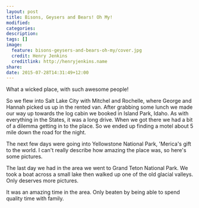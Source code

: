 ```yaml
---
layout: post
title: Bisons, Geysers and Bears! Oh My!
modified:
categories: 
description:
tags: []
image:
  feature: bisons-geysers-and-bears-oh-my/cover.jpg
  credit: Henry Jenkins
  creditlink: http://henryjenkins.name
share:
date: 2015-07-28T14:31:49+12:00
---
```

What a wicked place, with such awesome people!

So we flew into Salt Lake City with Mitchel and Rochelle, where George and
Hannah picked us up in the rented van. After grabbing some lunch we made our
way up towards the log cabin we booked in Island Park, Idaho. As with
everything in the States, it was a long drive. When we got there we had a bit
of a dilemma getting in to the place. So we ended up finding a motel about 5
mile down the road for the night.

The next few days were going into Yellowstone National Park, 'Merica's gift to
the world. I can't really describe how amazing the place was, so here's some
pictures.

The last day we had in the area we went to Grand Teton National Park. We took a
boat across a small lake then walked up one of the old glacial valleys. Only
deserves more pictures.

It was an amazing time in the area. Only beaten by being able to spend quality
time with family.

<img src="/images/bisons-geysers-and-bears-oh-my/IMG_20150723_133638.jpg" alt="">

<img src="/images/bisons-geysers-and-bears-oh-my/IMG_20150723_133830.jpg" alt="">

<img src="/images/bisons-geysers-and-bears-oh-my/IMG_20150723_143718.jpg" alt="">

<img src="/images/bisons-geysers-and-bears-oh-my/IMG_20150723_150731.jpg" alt="">

<img src="/images/bisons-geysers-and-bears-oh-my/IMG_20150723_151035.jpg" alt="">

<img src="/images/bisons-geysers-and-bears-oh-my/IMG_20150723_154916.jpg" alt="">

<img src="/images/bisons-geysers-and-bears-oh-my/IMG_20150723_161054.jpg" alt="">

<img src="/images/bisons-geysers-and-bears-oh-my/IMG_20150723_181937.jpg" alt="">

<img src="/images/bisons-geysers-and-bears-oh-my/IMG_20150723_182052~2.jpg" alt="">

<img src="/images/bisons-geysers-and-bears-oh-my/IMG_20150723_192023.jpg" alt="">

<img src="/images/bisons-geysers-and-bears-oh-my/IMG_20150723_200422.jpg" alt="">

<img src="/images/bisons-geysers-and-bears-oh-my/IMG_20150724_104509.jpg" alt="">

<img src="/images/bisons-geysers-and-bears-oh-my/IMG_20150724_114132.jpg" alt="">

<img src="/images/bisons-geysers-and-bears-oh-my/IMG_20150724_122134.jpg" alt="">

<img src="/images/bisons-geysers-and-bears-oh-my/IMG_20150724_124052.jpg" alt="">

<img src="/images/bisons-geysers-and-bears-oh-my/IMG_20150724_191031.jpg" alt="">

<img src="/images/bisons-geysers-and-bears-oh-my/IMG_20150724_192043.jpg" alt="">

<img src="/images/bisons-geysers-and-bears-oh-my/IMG_20150725_072842.jpg" alt="">

<img src="/images/bisons-geysers-and-bears-oh-my/IMG_20150725_085705.jpg" alt="">

<img src="/images/bisons-geysers-and-bears-oh-my/IMG_20150725_092821.jpg" alt="">

<img src="/images/bisons-geysers-and-bears-oh-my/IMG_20150725_134239.jpg" alt="">
